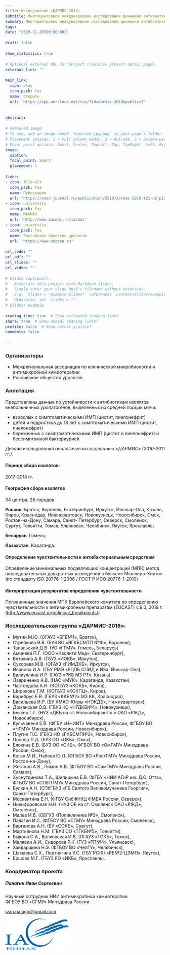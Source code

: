 ```yaml
---
title: Исследование «ДАРМИС-2018» 
subtitle: Многоцентровое международное исследование динамики антибиотикорезистентности возбудителей внебольничных инфекций мочевых путей в различных субпопуляциях пациентов
summary: Многоцентровое международное исследование динамики антибиотикорезистентности возбудителей внебольничных инфекций мочевых путей в различных субпопуляциях пациентов
tags:
date: "2019-11-20T00:00:00Z"

draft: false

show_statistics: true

# Optional external URL for project (replaces project detail page).
external_link: "" 

main_link: 
  icon: play
  icon_pack: fas
  name: Открыть
  url: "https://app.amrcloud.net/rus/?id=darmis-2018&public=T"


abstract: 

# Featured image
# To use, add an image named `featured.jpg/png` to your page's folder.
# Placement options: 1 = Full column width, 2 = Out-set, 3 = Screen-width
# Focal point options: Smart, Center, TopLeft, Top, TopRight, Left, Right, BottomLeft, Bottom, BottomRight
image:
  caption: 
  focal_point: Smart
  placement: 1

links:
- icon: file-alt
  icon_pack: fas
  name: Публикация
  url: "https://cmac-journal.ru/publication/2019/2/cmac-2019-t21-n2-p134"
- icon: university
  icon_pack: fas
  name: МАКМАХ
  url: "http://www.iacmac.ru/iacmac"
- icon: university
  icon_pack: fas
  name: Российское общество урологов
  url: "https://www.ooorou.ru"

url_code: ""
url_pdf: ""
url_slides: ""
url_video: ""

# Slides (optional).
#   Associate this project with Markdown slides.
#   Simply enter your slide deck's filename without extension.
#   E.g. `slides = "example-slides"` references `content/slides/example-slides.md`.
#   Otherwise, set `slides = ""`.
# slides: example

reading_time: true  # Show estimated reading time?
share: true  # Show social sharing links?
profile: false  # Show author profile?
comments: false 

---
```


### Организаторы

- Межрегиональная ассоциация по клинической микробиологии и антимикробной химиотерапии
- Российское общество урологов

### Аннотация

Представлены данные по устойчивости к антибиотикам изолятов внебольничных уропатогенов, выделенных из средней порции мочи:

- взрослых с симптоматическими ИМП (цистит, пиелонефрит)
- детей и подростков до 18 лет с симптоматическими ИМП (цистит, пиелонефрит)
- беременных с симптоматическими ИМП (цистит и пиелонефрит) и бессимптомной бактериурией

*Дизайн исследования аналогичен исследованию «ДАРМИС» (2010-2011 гг.).*

#### Период сбора изолятов: 

2017-2018 гг.

#### География сбора изолятов

34 центра, 26 городов 

**Россия:** Братск, Воронеж, Екатеринбург, Иркутск, Йошкар-Ола, Казань, Киров, Краснодар, Нижневартовск, Новокузнецк, Новосибирск, Омск, Ростов-на-Дону, Самара, Санкт- Петербург, Северск, Смоленск, Сургут, Тольятти, Томск, Ульяновск, Челябинск, Якутск, Ярославль;

**Беларусь**: Гомель;

**Казахстан**: Караганда.

#### Определение чувствительности к антибактериальным средствам

Определение минимальных подавляющих концентраций (МПК) метод последовательных двукратных разведений в бульоне Мюллера–Хинтон (по стандарту ISO 20776-1:2006 / ГОСТ Р ИСО 20776-1-2010)

#### Интерпретация результатов определения чувствительности
Пограничные значения МПК Европейского комитета по определению чувствительности к антимикробным препаратам (EUCAST) v.9.0, 2019 г. (http://www.eucast.org/clinical_breakpoints/)

### Исследовательская группа «ДАРМИС-2018»:

- Мутин М.Ю. (ОГАУЗ «БГБ№1», Братск), 
- Стребкова В.В. (БУЗ ВО «ВГКБСМТП №10», Воронеж), 
- Тапальский Д.В. (УО «ГГМУ», Гомель, Беларусь)
- Аминева П.Г. (ООО «Кволити Мед», Екатеринбург), 
- Ветохина А.В. (ГБУЗ «ИОКБ», Иркутск), 
- Сухорева М.В. (ОГАУЗ «ГИМДКБ», Иркутск), 
- Иванова И.А. (ГБУ РМЭ «РЦПБ СПИД и ИЗ», Йошкар-Ола), 
- Валиуллина И.Р. (ГАУЗ «РКБ МЗ РТ», Казань), 
- Лавриненко А.В. (НАО «МУК», Караганда, Казахстан),
- Частоедова А.Н. (КОГБУЗ «КОКБ», Киров), 
- Широкова Т.М. (КОГБУЗ «КОКПЦ», Киров), 
- Варибрус Е.В. (ГБУЗ «ККБ№2» МЗ КК, Краснодар), 
- Васильева И.Р. (БУ ХМАО-Югры «НОКДБ», Нижневартовск), 
- Доманская О.В. (ГБУЗ КО «НГДКБ№4», Новокузнецк), 
- Беккер Г.Г. (НУЗ «ДКБ на ст. Новосибирск-Гл.» ОАО «РЖД», Новосибирск), 
- Кульчавеня Е.В. (ФГБУ «ННИИТ» Минздрава России, ФГБОУ ВО «НГМУ» Минздрава России, Новосибирск), 
- Плугин П.С. (ГБУЗ НО «ГКБСМП№2», Новосибирск), 
- Попова Л.Д. (БУЗ ОО «ОКБ», Омск), 
- Елохина Е.В. (БУЗ ОО «ОКБ», ФГБОУ ВО «ОмГМУ» Минздрава России, Омск), 
- Коган М.И., Набока Ю.Л. (ФГБОУ ВО «РостГМУ» Минздрава России, Ростов-на-Дону), 
- Жестков А.В., Лямин А.В. (ФГБОУ ВО «СамГМУ» Минздрава России, Самара), 
- Хуснутдинова Т.А., Шипицына Е.В. (ФГБУ «НИИ АГиР им. Д.О. Отта», ФГБОУ ВО «СПбГПМУ» Минздрава России, Санкт-Петербург), 
- Булкин А.Н. (СПбГБУЗ «ГБ Святого Великомученика Георгия», Санкт-Петербург), 
- Москвитина Е.Н. (ФГБУ СибФНКЦ ФМБА России, Северск), 
- Никифоровская Н.Н. (НУЗ ОБ на ст. Смоленск ОАО «РЖД», Смоленск), 
- Малев И.В. (ОБГУЗ «Поликлиника №3», Смоленск), 
- Палагин И.С. (ФГБОУ ВО «СГМУ» Минздрава России, Смоленск),
- Варганова А.Н. (БУ «СОКБ», Сургут), 
- Мартьянова Н.М. (ГБУЗ СО «ТГКБ№5», Тольятти), 
- Быконя С.А., Волковская И.В. (ОГАУЗ «ТОКБ», Томск), 
- Малявин А.И., Сидорова Р.К. (ГУЗ «ГП№4», Ульяновск), 
- Хайдаршина Н.Э. (ФГБОУ ВО «ЧелГУ», Челябинск), 
- Шамаева С.Х., Портнягина У.С. (ГБУ РС(Я) «РБ№2-ЦЭМП», Якутск), 
- Ершова М.Г. (ГБУЗ ЯО «ИКБ», Ярославль).

<div class="media">
  <div class="media-body">
    <h3 class="mt-0 mb-1">Координатор проекта</h3>
    <h5>Палагин Иван Сергеевич</h5>
    <p>Научный сотрудник НИИ антимикробной химиотерапии<br>ФГБОУ ВО «СГМУ» Минздрава России</p>
    <p><a href="ivan.palagin@gmail.com" target="_blank">ivan.palagin@gmail.com</a></p>
  </div>
  <img class="ml-3" src="iac.png" style="width: 200px" alt="НИИ антимикробной химиотерапии ФГБОУ ВО «СГМУ» Минздрава России">
</div>
